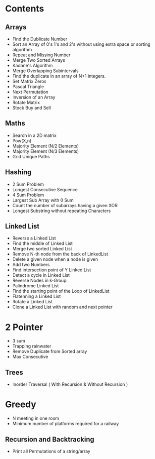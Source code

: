 # Contents

## Arrays

- Find the Dublicate Number
- Sort an Array of 0's 1's and 2's without using extra space or sorting algorithm
- Repeat and Missing Number
- Merge Two Sorted Arrays
- Kadane's Algorithm
- Merge Overlapping Subintervals
- Find the duplicate in an array of N+1 integers. 
- Set Matrix Zeros
- Pascal Triangle
- Next Permutation
- Inversion of an Array
- Rotate Matrix
- Stock Buy and Sell

## Maths 
- Search in a 2D matrix  
- Pow(X,n)
- Majority Element (N/2 Elements)
- Majority Element (N/3 Elements)
- Grid Unique Paths 

## Hashing

- 2 Sum Problem
- Longest Consecutive Sequence 
- 4 Sum Problem
- Largest Sub Array with 0 Sum
- Count the number of subarrays having a given XOR
- Longest Substring without repeating Characters

## Linked List

- Reverse a Linked List
- Find the middle of Linked List 
- Merge two sorted Linked List
- Remove N-th node from the back of LinkedList 
- Delete a given node when a node is given
- Add two Numbers
- Find intersection point of Y Linked List
- Detect a cycle in Linked List
- Reverse Nodes in k-Group
- Palindrome Linked List
- Find the starting point of the Loop of LinkedList
- Flatenning a Linked List
- Rotate a Linked List
- Clone a Linked List with random and next pointer

# 2 Pointer

- 3 sum 
- Trapping rainwater 
- Remove Duplicate from Sorted array 
- Max Consecutive 

## Trees

- Inorder Traversal ( With Recursion & Without Recursion )

# Greedy 

- N meeting in one room
- Minimum number of platforms required for a railway

## Recursion and Backtracking

- Print all Permutations of a string/array